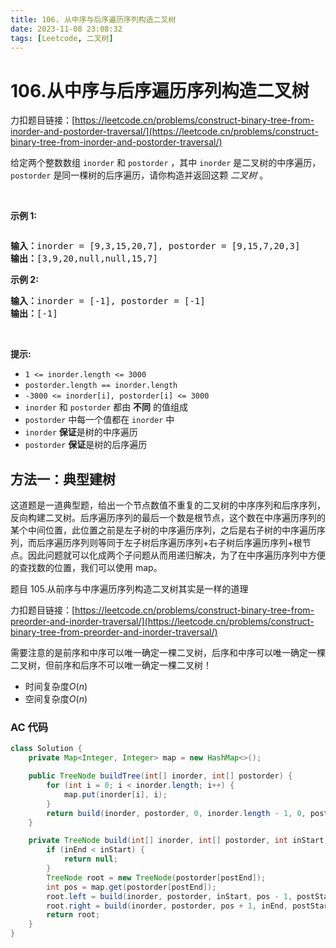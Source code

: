 ```yaml
---
title: 106. 从中序与后序遍历序列构造二叉树
date: 2023-11-08 23:08:32
tags: [Leetcode, 二叉树]
---
```


# 106.从中序与后序遍历序列构造二叉树

力扣题目链接：[https://leetcode.cn/problems/construct-binary-tree-from-inorder-and-postorder-traversal/](https://leetcode.cn/problems/construct-binary-tree-from-inorder-and-postorder-traversal/)

<p>给定两个整数数组 <code>inorder</code> 和 <code>postorder</code> ，其中 <code>inorder</code> 是二叉树的中序遍历， <code>postorder</code> 是同一棵树的后序遍历，请你构造并返回这颗&nbsp;<em>二叉树</em>&nbsp;。</p>

<p>&nbsp;</p>

<p><strong>示例 1:</strong></p>
<img alt="" src="https://assets.leetcode.com/uploads/2021/02/19/tree.jpg" />
<pre>
<b>输入：</b>inorder = [9,3,15,20,7], postorder = [9,15,7,20,3]
<b>输出：</b>[3,9,20,null,null,15,7]
</pre>

<p><strong>示例 2:</strong></p>

<pre>
<b>输入：</b>inorder = [-1], postorder = [-1]
<b>输出：</b>[-1]
</pre>

<p>&nbsp;</p>

<p><strong>提示:</strong></p>

<ul>
	<li><code>1 &lt;= inorder.length &lt;= 3000</code></li>
	<li><code>postorder.length == inorder.length</code></li>
	<li><code>-3000 &lt;= inorder[i], postorder[i] &lt;= 3000</code></li>
	<li><code>inorder</code>&nbsp;和&nbsp;<code>postorder</code>&nbsp;都由 <strong>不同</strong> 的值组成</li>
	<li><code>postorder</code>&nbsp;中每一个值都在&nbsp;<code>inorder</code>&nbsp;中</li>
	<li><code>inorder</code>&nbsp;<strong>保证</strong>是树的中序遍历</li>
	<li><code>postorder</code>&nbsp;<strong>保证</strong>是树的后序遍历</li>
</ul>

## 方法一：典型建树

这道题是一道典型题，给出一个节点数值不重复的二叉树的中序序列和后序序列，反向构建二叉树。后序遍历序列的最后一个数是根节点，这个数在中序遍历序列的某个中间位置，此位置之前是左子树的中序遍历序列，之后是右子树的中序遍历序列，而后序遍历序列则等同于左子树后序遍历序列+右子树后序遍历序列+根节点。因此问题就可以化成两个子问题从而用递归解决，为了在中序遍历序列中方便的查找数的位置，我们可以使用 map。

题目 105.从前序与中序遍历序列构造二叉树其实是一样的道理

力扣题目链接：[https://leetcode.cn/problems/construct-binary-tree-from-preorder-and-inorder-traversal/](https://leetcode.cn/problems/construct-binary-tree-from-preorder-and-inorder-traversal/)

需要注意的是前序和中序可以唯一确定一棵二叉树，后序和中序可以唯一确定一棵二叉树，但前序和后序不可以唯一确定一棵二叉树！

- 时间复杂度$O(n)$
- 空间复杂度$O(n)$

### AC 代码

```java
class Solution {
    private Map<Integer, Integer> map = new HashMap<>();

    public TreeNode buildTree(int[] inorder, int[] postorder) {
        for (int i = 0; i < inorder.length; i++) {
            map.put(inorder[i], i);
        }
        return build(inorder, postorder, 0, inorder.length - 1, 0, postorder.length - 1);
    }

    private TreeNode build(int[] inorder, int[] postorder, int inStart, int inEnd, int postStart, int postEnd) {
        if (inEnd < inStart) {
            return null;
        }
        TreeNode root = new TreeNode(postorder[postEnd]);
        int pos = map.get(postorder[postEnd]);
        root.left = build(inorder, postorder, inStart, pos - 1, postStart, postStart + pos - 1 - inStart);
        root.right = build(inorder, postorder, pos + 1, inEnd, postStart + pos - inStart, postEnd - 1);
        return root;
    }
}
```
